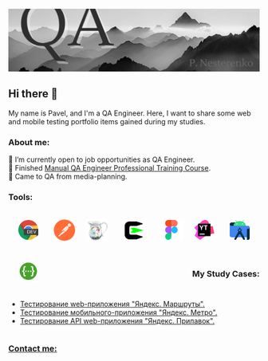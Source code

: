 ![Header](QAcover_git_PNesterenko.jpg)

## Hi there 👋

My name is Pavel, and I'm a QA Engineer. Here, I want to share some web and mobile testing portfolio items gained during my studies.

### About me:

 🔳 I’m currently open to job opportunities as QA Engineer. <br/>
 🔳 Finished <a href="https://drive.google.com/file/d/1O6mqSHNj2GG0zkBUXttuQVP5rfqs7zci/view?usp=drive_link"> Manual QA Engineer Professional Training Course</a>. <br/>
 🔳 Сame to QA from media-planning. <br/>


### Tools:
<div style="display: flex; flex-wrap: wrap; justify-content: space-between; align-items: center; text-decoration: none;">
<a href="https://developer.chrome.com/docs/devtools/">
  <img src="Icons/DevTools.png" alt="Devtools" style="width: 40px; height: 40px; margin: 20px;"></a>
<a href="https://www.postman.com/">  
    <img src="Icons/Postman.png" alt="Postman" style="width: 43px; height: 43px; margin: 10px;"></a>
<a href="https://www.charlesproxy.com/">
  <img src="Icons/Charles.png" alt="Charles" style="width: 45px; height: 45px; margin: 10px;"></a>
<a href="[https://developer.chrome.com/docs/devtools/](https://www.cygwin.com/)">
  <img src="Icons/Cygwin.png" alt="Cygwin" style="width: 40px; height: 40px; margin: 20px;"></a>
<a href="https://www.figma.com/">
  <img src="Icons/Figma.png" alt="Figma" style="width: 50px; height: 40px; margin: 10px;"></a>
 <a href="https://www.jetbrains.com/youtrack/">
   <img src="Icons/YouTrack_icon.png" alt="YouTrack" style="width: 40px; height: 40px; margin: 10px;"></a>
 <a href="https://developer.android.com/studio">
   <img src="Icons/Android Studio.png" alt="Android Studio" style="width: 40px; height: 40px; margin: 20px;"></a>
 <a href="https://swagger.io/">
   <img src="Icons/Swagger.png" alt="Swagger" style="width: 40px; height: 40px; margin: 20px;"></a>
    

### My Study Cases:
* <a href="https://github.com/NesterenkoPV/Project_1_Yandex.Maps-Web-Application-.git"> Тестирование web-приложения "Яндекс. Маршруты". <br/>
* <a href="https://github.com/NesterenkoPV/Project_2_Yandex.Metro-Mobile-Application-.git"> Тестирование мобильного-приложения "Яндекс. Метро". <br/>
* <a href="https://github.com/NesterenkoPV/Project_3_Yandex.Counter-Web-Application-.git"> Тестирование API web-приложения "Яндекс. Прилавок". <br/>

  
### Contact me:


